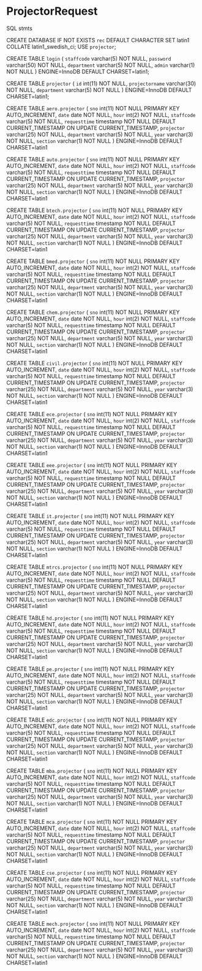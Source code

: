 # ProjectorRequest

SQL stmts

CREATE DATABASE IF NOT EXISTS `rec` DEFAULT CHARACTER SET latin1 COLLATE latin1_swedish_ci;
USE `projector`;

CREATE TABLE `login` (
  `staffcode` varchar(5) NOT NULL,
  `password` varchar(50) NOT NULL,
  `department` varchar(5) NOT NULL,
  `admin` varchar(1) NOT NULL
) ENGINE=InnoDB DEFAULT CHARSET=latin1;

CREATE TABLE `projector` (
  `id` int(11) NOT NULL,
  `projectorname` varchar(30) NOT NULL,
  `department` varchar(5) NOT NULL
) ENGINE=InnoDB DEFAULT CHARSET=latin1;

CREATE TABLE `aero.projector` (
  `sno` int(11) NOT NULL PRIMARY KEY AUTO_INCREMENT,
  `date` date NOT NULL,
  `hour` int(2) NOT NULL,
  `staffcode` varchar(5) NOT NULL,
  `requesttime` timestamp NOT NULL DEFAULT CURRENT_TIMESTAMP ON UPDATE CURRENT_TIMESTAMP,
  `projector` varchar(25) NOT NULL,
  `department` varchar(5) NOT NULL,
  `year` varchar(3) NOT NULL,
  `section` varchar(1) NOT NULL
) ENGINE=InnoDB DEFAULT CHARSET=latin1

CREATE TABLE `auto.projector` (
  `sno` int(11) NOT NULL PRIMARY KEY AUTO_INCREMENT,
  `date` date NOT NULL,
  `hour` int(2) NOT NULL,
  `staffcode` varchar(5) NOT NULL,
  `requesttime` timestamp NOT NULL DEFAULT CURRENT_TIMESTAMP ON UPDATE CURRENT_TIMESTAMP,
  `projector` varchar(25) NOT NULL,
  `department` varchar(5) NOT NULL,
  `year` varchar(3) NOT NULL,
  `section` varchar(1) NOT NULL
) ENGINE=InnoDB DEFAULT CHARSET=latin1

CREATE TABLE `btech.projector` (
  `sno` int(11) NOT NULL PRIMARY KEY AUTO_INCREMENT,
  `date` date NOT NULL,
  `hour` int(2) NOT NULL,
  `staffcode` varchar(5) NOT NULL,
  `requesttime` timestamp NOT NULL DEFAULT CURRENT_TIMESTAMP ON UPDATE CURRENT_TIMESTAMP,
  `projector` varchar(25) NOT NULL,
  `department` varchar(5) NOT NULL,
  `year` varchar(3) NOT NULL,
  `section` varchar(1) NOT NULL
) ENGINE=InnoDB DEFAULT CHARSET=latin1

CREATE TABLE `bmed.projector` (
  `sno` int(11) NOT NULL PRIMARY KEY AUTO_INCREMENT,
  `date` date NOT NULL,
  `hour` int(2) NOT NULL,
  `staffcode` varchar(5) NOT NULL,
  `requesttime` timestamp NOT NULL DEFAULT CURRENT_TIMESTAMP ON UPDATE CURRENT_TIMESTAMP,
  `projector` varchar(25) NOT NULL,
  `department` varchar(5) NOT NULL,
  `year` varchar(3) NOT NULL,
  `section` varchar(1) NOT NULL
) ENGINE=InnoDB DEFAULT CHARSET=latin1

CREATE TABLE `chem.projector` (
  `sno` int(11) NOT NULL PRIMARY KEY AUTO_INCREMENT,
  `date` date NOT NULL,
  `hour` int(2) NOT NULL,
  `staffcode` varchar(5) NOT NULL,
  `requesttime` timestamp NOT NULL DEFAULT CURRENT_TIMESTAMP ON UPDATE CURRENT_TIMESTAMP,
  `projector` varchar(25) NOT NULL,
  `department` varchar(5) NOT NULL,
  `year` varchar(3) NOT NULL,
  `section` varchar(1) NOT NULL
) ENGINE=InnoDB DEFAULT CHARSET=latin1

CREATE TABLE `civil.projector` (
  `sno` int(11) NOT NULL PRIMARY KEY AUTO_INCREMENT,
  `date` date NOT NULL,
  `hour` int(2) NOT NULL,
  `staffcode` varchar(5) NOT NULL,
  `requesttime` timestamp NOT NULL DEFAULT CURRENT_TIMESTAMP ON UPDATE CURRENT_TIMESTAMP,
  `projector` varchar(25) NOT NULL,
  `department` varchar(5) NOT NULL,
  `year` varchar(3) NOT NULL,
  `section` varchar(1) NOT NULL
) ENGINE=InnoDB DEFAULT CHARSET=latin1

CREATE TABLE `ece.projector` (
  `sno` int(11) NOT NULL PRIMARY KEY AUTO_INCREMENT,
  `date` date NOT NULL,
  `hour` int(2) NOT NULL,
  `staffcode` varchar(5) NOT NULL,
  `requesttime` timestamp NOT NULL DEFAULT CURRENT_TIMESTAMP ON UPDATE CURRENT_TIMESTAMP,
  `projector` varchar(25) NOT NULL,
  `department` varchar(5) NOT NULL,
  `year` varchar(3) NOT NULL,
  `section` varchar(1) NOT NULL
) ENGINE=InnoDB DEFAULT CHARSET=latin1


CREATE TABLE `eee.projector` (
  `sno` int(11) NOT NULL PRIMARY KEY AUTO_INCREMENT,
  `date` date NOT NULL,
  `hour` int(2) NOT NULL,
  `staffcode` varchar(5) NOT NULL,
  `requesttime` timestamp NOT NULL DEFAULT CURRENT_TIMESTAMP ON UPDATE CURRENT_TIMESTAMP,
  `projector` varchar(25) NOT NULL,
  `department` varchar(5) NOT NULL,
  `year` varchar(3) NOT NULL,
  `section` varchar(1) NOT NULL
) ENGINE=InnoDB DEFAULT CHARSET=latin1


CREATE TABLE `it.projector` (
  `sno` int(11) NOT NULL PRIMARY KEY AUTO_INCREMENT,
  `date` date NOT NULL,
  `hour` int(2) NOT NULL,
  `staffcode` varchar(5) NOT NULL,
  `requesttime` timestamp NOT NULL DEFAULT CURRENT_TIMESTAMP ON UPDATE CURRENT_TIMESTAMP,
  `projector` varchar(25) NOT NULL,
  `department` varchar(5) NOT NULL,
  `year` varchar(3) NOT NULL,
  `section` varchar(1) NOT NULL
) ENGINE=InnoDB DEFAULT CHARSET=latin1


CREATE TABLE `mtrcs.projector` (
  `sno` int(11) NOT NULL PRIMARY KEY AUTO_INCREMENT,
  `date` date NOT NULL,
  `hour` int(2) NOT NULL,
  `staffcode` varchar(5) NOT NULL,
  `requesttime` timestamp NOT NULL DEFAULT CURRENT_TIMESTAMP ON UPDATE CURRENT_TIMESTAMP,
  `projector` varchar(25) NOT NULL,
  `department` varchar(5) NOT NULL,
  `year` varchar(3) NOT NULL,
  `section` varchar(1) NOT NULL
) ENGINE=InnoDB DEFAULT CHARSET=latin1

CREATE TABLE `hd.projector` (
  `sno` int(11) NOT NULL PRIMARY KEY AUTO_INCREMENT,
  `date` date NOT NULL,
  `hour` int(2) NOT NULL,
  `staffcode` varchar(5) NOT NULL,
  `requesttime` timestamp NOT NULL DEFAULT CURRENT_TIMESTAMP ON UPDATE CURRENT_TIMESTAMP,
  `projector` varchar(25) NOT NULL,
  `department` varchar(5) NOT NULL,
  `year` varchar(3) NOT NULL,
  `section` varchar(1) NOT NULL
) ENGINE=InnoDB DEFAULT CHARSET=latin1


CREATE TABLE `pe.projector` (
  `sno` int(11) NOT NULL PRIMARY KEY AUTO_INCREMENT,
  `date` date NOT NULL,
  `hour` int(2) NOT NULL,
  `staffcode` varchar(5) NOT NULL,
  `requesttime` timestamp NOT NULL DEFAULT CURRENT_TIMESTAMP ON UPDATE CURRENT_TIMESTAMP,
  `projector` varchar(25) NOT NULL,
  `department` varchar(5) NOT NULL,
  `year` varchar(3) NOT NULL,
  `section` varchar(1) NOT NULL
) ENGINE=InnoDB DEFAULT CHARSET=latin1


CREATE TABLE `edc.projector` (
  `sno` int(11) NOT NULL PRIMARY KEY AUTO_INCREMENT,
  `date` date NOT NULL,
  `hour` int(2) NOT NULL,
  `staffcode` varchar(5) NOT NULL,
  `requesttime` timestamp NOT NULL DEFAULT CURRENT_TIMESTAMP ON UPDATE CURRENT_TIMESTAMP,
  `projector` varchar(25) NOT NULL,
  `department` varchar(5) NOT NULL,
  `year` varchar(3) NOT NULL,
  `section` varchar(1) NOT NULL
) ENGINE=InnoDB DEFAULT CHARSET=latin1


CREATE TABLE `mba.projector` (
  `sno` int(11) NOT NULL PRIMARY KEY AUTO_INCREMENT,
  `date` date NOT NULL,
  `hour` int(2) NOT NULL,
  `staffcode` varchar(5) NOT NULL,
  `requesttime` timestamp NOT NULL DEFAULT CURRENT_TIMESTAMP ON UPDATE CURRENT_TIMESTAMP,
  `projector` varchar(25) NOT NULL,
  `department` varchar(5) NOT NULL,
  `year` varchar(3) NOT NULL,
  `section` varchar(1) NOT NULL
) ENGINE=InnoDB DEFAULT CHARSET=latin1

CREATE TABLE `mca.projector` (
  `sno` int(11) NOT NULL PRIMARY KEY AUTO_INCREMENT,
  `date` date NOT NULL,
  `hour` int(2) NOT NULL,
  `staffcode` varchar(5) NOT NULL,
  `requesttime` timestamp NOT NULL DEFAULT CURRENT_TIMESTAMP ON UPDATE CURRENT_TIMESTAMP,
  `projector` varchar(25) NOT NULL,
  `department` varchar(5) NOT NULL,
  `year` varchar(3) NOT NULL,
  `section` varchar(1) NOT NULL
) ENGINE=InnoDB DEFAULT CHARSET=latin1

CREATE TABLE `cse.projector` (
  `sno` int(11) NOT NULL PRIMARY KEY AUTO_INCREMENT,
  `date` date NOT NULL,
  `hour` int(2) NOT NULL,
  `staffcode` varchar(5) NOT NULL,
  `requesttime` timestamp NOT NULL DEFAULT CURRENT_TIMESTAMP ON UPDATE CURRENT_TIMESTAMP,
  `projector` varchar(25) NOT NULL,
  `department` varchar(5) NOT NULL,
  `year` varchar(3) NOT NULL,
  `section` varchar(1) NOT NULL
) ENGINE=InnoDB DEFAULT CHARSET=latin1

CREATE TABLE `mech.projector` (
  `sno` int(11) NOT NULL PRIMARY KEY AUTO_INCREMENT,
  `date` date NOT NULL,
  `hour` int(2) NOT NULL,
  `staffcode` varchar(5) NOT NULL,
  `requesttime` timestamp NOT NULL DEFAULT CURRENT_TIMESTAMP ON UPDATE CURRENT_TIMESTAMP,
  `projector` varchar(25) NOT NULL,
  `department` varchar(5) NOT NULL,
  `year` varchar(3) NOT NULL,
  `section` varchar(1) NOT NULL
) ENGINE=InnoDB DEFAULT CHARSET=latin1

